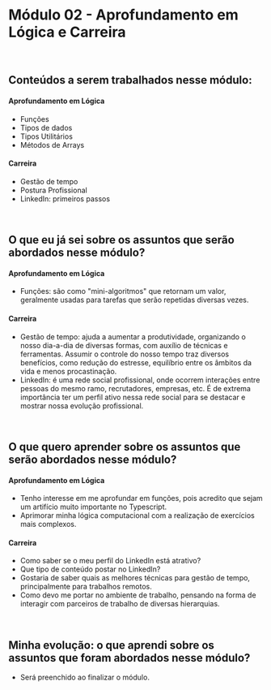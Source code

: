 # Módulo 02 - Aprofundamento em Lógica e Carreira

<br>

## Conteúdos a serem trabalhados nesse módulo:

#### Aprofundamento em Lógica

- Funções
- Tipos de dados
- Tipos Utilitários
- Métodos de Arrays

#### Carreira

- Gestão de tempo
- Postura Profissional
- LinkedIn: primeiros passos

<br>

## O que eu já sei sobre os assuntos que serão abordados nesse módulo?

#### Aprofundamento em Lógica

- Funções: são como "mini-algoritmos" que retornam um valor, geralmente usadas para tarefas que serão repetidas diversas vezes.

#### Carreira

- Gestão de tempo: ajuda a aumentar a produtividade, organizando o nosso dia-a-dia de diversas formas, com auxílio de técnicas e ferramentas. Assumir o controle do nosso tempo traz diversos benefícios, como redução do estresse, equilíbrio entre os âmbitos da vida e menos procastinação.
- LinkedIn: é uma rede social profissional, onde ocorrem interações entre pessoas do mesmo ramo, recrutadores, empresas, etc. É de extrema importância ter um perfil ativo nessa rede social para se destacar e mostrar nossa evolução profissional.

<br>

## O que quero aprender sobre os assuntos que serão abordados nesse módulo?

#### Aprofundamento em Lógica

- Tenho interesse em me aprofundar em funções, pois acredito que sejam um artifício muito importante no Typescript.
- Aprimorar minha lógica computacional com a realização de exercícios mais complexos.

#### Carreira

- Como saber se o meu perfil do LinkedIn está atrativo?
- Que tipo de conteúdo postar no LinkedIn?
- Gostaria de saber quais as melhores técnicas para gestão de tempo, principalmente para trabalhos remotos.
- Como devo me portar no ambiente de trabalho, pensando na forma de interagir com parceiros de trabalho de diversas hierarquias.

<br>

## Minha evolução: o que aprendi sobre os assuntos que foram abordados nesse módulo?

- Será preenchido ao finalizar o módulo.